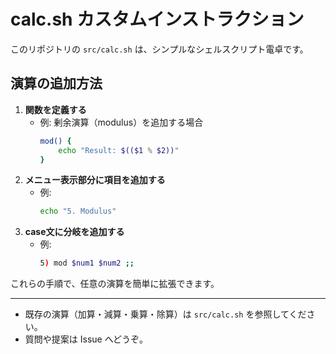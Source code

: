 # calc.sh カスタムインストラクション

このリポジトリの `src/calc.sh` は、シンプルなシェルスクリプト電卓です。

## 演算の追加方法

1. **関数を定義する**
   - 例: 剰余演算（modulus）を追加する場合
     ```bash
     mod() {
         echo "Result: $(($1 % $2))"
     }
     ```
2. **メニュー表示部分に項目を追加する**
   - 例:
     ```bash
     echo "5. Modulus"
     ```
3. **case文に分岐を追加する**
   - 例:
     ```bash
     5) mod $num1 $num2 ;;
     ```

これらの手順で、任意の演算を簡単に拡張できます。

---

- 既存の演算（加算・減算・乗算・除算）は `src/calc.sh` を参照してください。
- 質問や提案は Issue へどうぞ。
